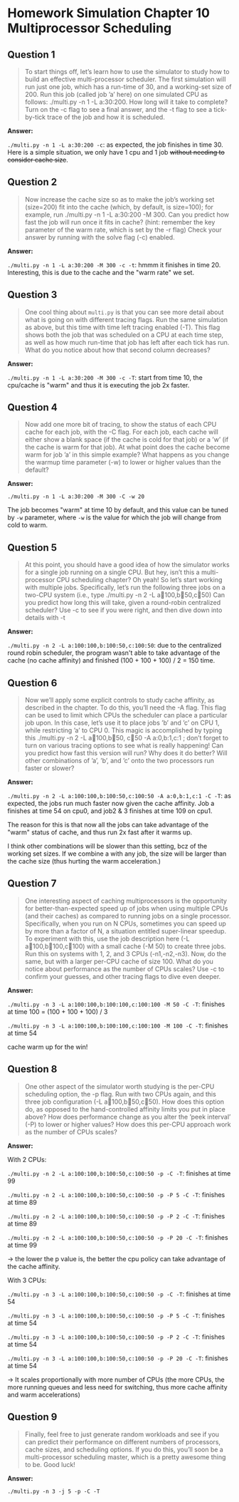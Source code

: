 # Homework Simulation Chapter 10 Multiprocessor Scheduling

## Question 1

> To start things off, let’s learn how to use the simulator to study how to build an effective multi-processor scheduler. The first simulation will run just one job, which has a run-time of 30, and a working-set size of 200. Run this job (called job ’a’ here) on one simulated CPU as follows: ./multi.py -n 1 -L a:30:200. How long will it take to complete? Turn on the -c flag to see a final answer, and the -t flag to see a tick-by-tick trace of the job and how it is scheduled.

**Answer:**

`./multi.py -n 1 -L a:30:200 -c`: as expected, the job finishes in time 30. Here is a simple situation, we only have 1 cpu and 1 job ~~without needing to consider cache size~~.

## Question 2

> Now increase the cache size so as to make the job’s working set (size=200) fit into the cache (which, by default, is size=100); for example, run ./multi.py -n 1 -L a:30:200 -M 300. Can you predict how fast the job will run once it fits in cache? (hint: remember the key parameter of the warm rate, which is set by the -r flag) Check your answer by running with the solve flag (-c) enabled.

**Answer:**

`./multi.py -n 1 -L a:30:200 -M 300 -c -t`: hmmm it finishes in time 20. Interesting, this is due to the cache and the "warm rate" we set.

## Question 3

> One cool thing about `multi.py` is that you can see more detail about what is going on with different tracing flags. Run the same simulation as above, but this time with time left tracing enabled (-T). This flag shows both the job that was scheduled on a CPU at each time step, as well as how much run-time that job has left after each tick has run. What do you notice about how that second column decreases?

**Answer:**

`./multi.py -n 1 -L a:30:200 -M 300 -c -T`: start from time 10, the cpu/cache is "warm" and thus it is executing the job 2x faster.

## Question 4

> Now add one more bit of tracing, to show the status of each CPU cache for each job, with the -C flag. For each job, each cache will either show a blank space (if the cache is cold for that job) or a ’w’ (if the cache is warm for that job). At what point does the cache become warm for job ’a’ in this simple example? What happens as you change the warmup time parameter (-w) to lower or higher values than the default?

**Answer:**

`./multi.py -n 1 -L a:30:200 -M 300 -C -w 20`

The job becomes "warm" at time 10 by default, and this value can be tuned by `-w` parameter, where `-w` is the value for which the job will change from cold to warm.

## Question 5

> At this point, you should have a good idea of how the simulator works for a single job running on a single CPU. But hey, isn’t this a multi-processor CPU scheduling chapter? Oh yeah! So let’s start working with multiple jobs. Specifically, let’s run the following three jobs on a two-CPU system (i.e., type ./multi.py -n 2 -L a:100:100,b:100:50,c:100:50) Can you predict how long this will take, given a round-robin centralized scheduler? Use -c to see if you were right, and then dive down into details with -t

**Answer:**

`./multi.py -n 2 -L a:100:100,b:100:50,c:100:50`: due to the centralized round robin scheduler, the program wasn't able to take advantage of the cache (no cache affinity) and finished (100 + 100 + 100) / 2 = 150 time.

## Question 6

> Now we’ll apply some explicit controls to study cache affinity, as described in the chapter. To do this, you’ll need the -A flag. This flag can be used to limit which CPUs the scheduler can place a particular job upon. In this case, let’s use it to place jobs ’b’ and ’c’ on CPU 1, while restricting ’a’ to CPU 0. This magic is accomplished by typing this ./multi.py -n 2 -L a:100:100,b:100:50, c:100:50 -A a:0,b:1,c:1 ; don’t forget to turn on various tracing options to see what is really happening! Can you predict how fast this version will run? Why does it do better? Will other combinations of ’a’, ’b’, and ’c’ onto the two processors run faster or slower?

**Answer:**

`./multi.py -n 2 -L a:100:100,b:100:50,c:100:50 -A a:0,b:1,c:1 -C -T`: as expected, the jobs run much faster now given the cache affinity. Job a finishes at time 54 on cpu0, and job2 & 3 finishes at time 109 on cpu1.

The reason for this is that now all the jobs can take advantage of the "warm" status of cache, and thus run 2x fast after it warms up.

I think other combinations will be slower than this setting, bcz of the working set sizes. If we combine a with any job, the size will be larger than the cache size (thus hurting the warm acceleration.)

## Question 7

> One interesting aspect of caching multiprocessors is the opportunity for better-than-expected speed up of jobs when using multiple CPUs (and their caches) as compared to running jobs on a single processor. Specifically, when you run on N CPUs, sometimes you can speed up by more than a factor of N, a situation entitled super-linear speedup. To experiment with this, use the job description here (-L a:100:100,b:100:100,c:100:100) with a small cache (-M 50) to create three jobs. Run this on systems with 1, 2, and 3 CPUs (-n1,-n2,-n3). Now, do the same, but with a larger per-CPU cache of size 100. What do you notice about performance as the number of CPUs scales? Use -c to confirm your guesses, and other tracing flags to dive even deeper.

**Answer:**

`./multi.py -n 3 -L a:100:100,b:100:100,c:100:100 -M 50 -C -T`: finishes at time 100 = (100 + 100 + 100) / 3

`./multi.py -n 3 -L a:100:100,b:100:100,c:100:100 -M 100 -C -T`: finishes at time 54

cache warm up for the win!

## Question 8

> One other aspect of the simulator worth studying is the per-CPU scheduling option, the -p flag. Run with two CPUs again, and this three job configuration (-L a:100:100,b:100:50,c:100:50). How does this option do, as opposed to the hand-controlled affinity limits you put in place above? How does performance change as you alter the ’peek interval’ (-P) to lower or higher values? How does this per-CPU approach work as the number of CPUs scales?

**Answer:**

With 2 CPUs:

`./multi.py -n 2 -L a:100:100,b:100:50,c:100:50 -p -C -T`: finishes at time 99

`./multi.py -n 2 -L a:100:100,b:100:50,c:100:50 -p -P 5 -C -T`: finishes at time 89

`./multi.py -n 2 -L a:100:100,b:100:50,c:100:50 -p -P 2 -C -T`: finishes at time 89

`./multi.py -n 2 -L a:100:100,b:100:50,c:100:50 -p -P 20 -C -T`: finishes at time 99

-> the lower the p value is, the better the cpu policy can take advantage of the cache affinity.

With 3 CPUs:

`./multi.py -n 3 -L a:100:100,b:100:50,c:100:50 -p -C -T`: finishes at time 54

`./multi.py -n 3 -L a:100:100,b:100:50,c:100:50 -p -P 5 -C -T`: finishes at time 54

`./multi.py -n 3 -L a:100:100,b:100:50,c:100:50 -p -P 2 -C -T`: finishes at time 54

`./multi.py -n 3 -L a:100:100,b:100:50,c:100:50 -p -P 20 -C -T`: finishes at time 54

-> It scales proportionally with more number of CPUs (the more CPUs, the more running queues and less need for switching, thus more cache affinity and warm accelerations)

## Question 9

> Finally, feel free to just generate random workloads and see if you can predict their performance on different numbers of processors, cache sizes, and scheduling options. If you do this, you’ll soon be a multi-processor scheduling master, which is a pretty awesome thing to be. Good luck!

**Answer:**

`./multi.py -n 3 -j 5 -p -C -T`
